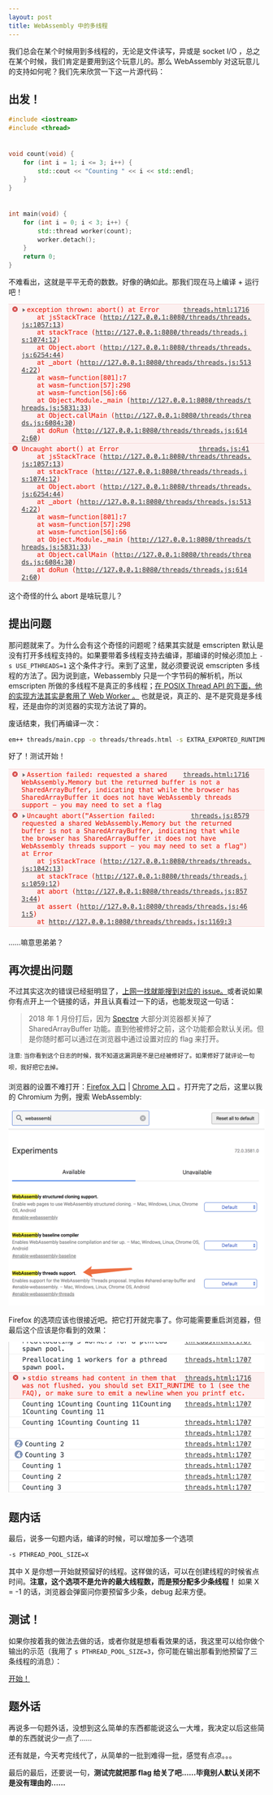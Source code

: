 ```yaml
---
layout: post
title: WebAssembly 中的多线程
---
```



我们总会在某个时候用到多线程的，无论是文件读写，异或是 socket I/O ，总之在某个时候，我们肯定是要用到这个玩意儿的。那么 WebAssembly 对这玩意儿的支持如何呢？我们先来欣赏一下这一片源代码：


## 出发！

```c++
#include <iostream>
#include <thread>


void count(void) {
    for (int i = 1; i <= 3; i++) {
        std::cout << "Counting " << i << std::endl;
    }
}


int main(void) {
    for (int i = 0; i < 3; i++) {
        std::thread worker(count);
        worker.detach();
    }
    return 0;
}
```

不难看出，这就是平平无奇的数数。好像的确如此。那我们现在马上编译 + 运行吧！

![错了……](/assets/uh_oh.png)

这个奇怪的什么 abort 是啥玩意儿？

## 提出问题

那问题就来了。为什么会有这个奇怪的问题呢？结果其实就是 emscripten 默认是没有打开多线程支持的。如果要带着多线程支持去编译，那编译的时候必须加上 `-s USE_PTHREADS=1` 这个条件才行。来到了这里，就必须要说说 emscripten 多线程的方法了。因为说到底，Webassembly 只是一个字节码的解析机，所以 emscripten 所做的多线程不是真正的多线程；[在 POSIX Thread API 的下面，他的实现方法其实是套用了 Web Worker 。](https://kripken.github.io/emscripten-site/docs/porting/pthreads.html) 也就是说，真正的、是不是究竟是多线程，还是由你的浏览器的实现方法说了算的。

废话结束，我们再编译一次：

```bash
em++ threads/main.cpp -o threads/threads.html -s EXTRA_EXPORTED_RUNTIME_METHODS="[ 'ccall', 'cwrap' ]" -s USE_PTHREADS=1
```

好了！测试开始！

![又错了……](/assets/hmm.png)

……嘛意思弟弟？


## 再次提出问题
不过其实这次的错误已经挺明显了，[上网一找就能搜到对应的 issue。](https://github.com/kripken/emscripten/issues/7581)或者说如果你有点开上一个链接的话，并且认真看过一下的话，也能发现这一句话：

> 2018 年 1 月份打后，因为 [Spectre](https://meltdownattack.com/) 大部分浏览器都关掉了 SharedArrayBuffer 功能。直到他被修好之前，这个功能都会默认关闭。但是你随时都可以通过在浏览器中通过设置对应的 flag 来打开。

<sup>注意: 当你看到这个日志的时候，我不知道这漏洞是不是已经被修好了。如果修好了就评论一句呗，我好把它去掉。</sup>

浏览器的设置不难打开：[Firefox 入口](about:config) | [Chrome 入口](about:flags) 。打开完了之后，这里以我的 Chromium 为例，搜索 WebAssembly:

![在这里](/assets/there_you_go.png)

Firefox 的选项应该也很接近吧。把它打开就完事了。你可能需要重启浏览器，但最后这个应该是你看到的效果：

![OK 了](/assets/horray.png)

## 题内话
最后，说多一句题内话，编译的时候，可以增加多一个选项

```bash
-s PTHREAD_POOL_SIZE=X
```

其中 X 是你想一开始就预留好的线程。这样做的话，可以在创建线程的时候省点时间。**注意，这个选项不是允许的最大线程数，而是预分配多少条线程！** 如果 X = -1 的话，浏览器会弹窗问你要预留多少条，debug 起来方便。


## 测试！
如果你按着我的做法去做的话，或者你就是想看看效果的话，我这里可以给你做个输出的示范（我用了 `s PTHREAD_POOL_SIZE=3`，你可能在输出那看到他预留了三条线程的消息）：

<a href="javascript:_start()">开始！</a>

<p id="output" style="font-family: sourcecode;"></p>
<script>
    let output = document.getElementById("output")

    var Module = {
        print: function(what) {
            output.innerHTML += what + "<br />"
        }
    }
</script>
<script src="/assets/threads.js"></script>


## 题外话
再说多一句题外话，没想到这么简单的东西都能说这么一大堆，我决定以后这些简单的东西就说少一点了……

还有就是，今天考完线代了，从简单的一批到难得一批，感觉有点凉。。。

最后的最后，还要说一句，**测试完就把那 flag 给关了吧……毕竟别人默认关闭不是没有理由的……**
